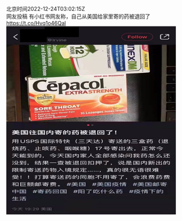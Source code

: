 北京时间2022-12-24T03:02:15Z<br>网友投稿
有小红书网友称，自己从美国给家里寄的药被退回了 https://t.co/Hvq1o46Qal<br><img src='/temp/image/2022/n-Month-12/1606364580015325184_0.jpg' width='450' height='500'><br><br>